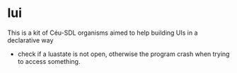 # lui
This is a kit of Céu-SDL organisms aimed to help building UIs in a declarative way

* check if a luastate is not open, otherwise the program crash when trying to access something.
